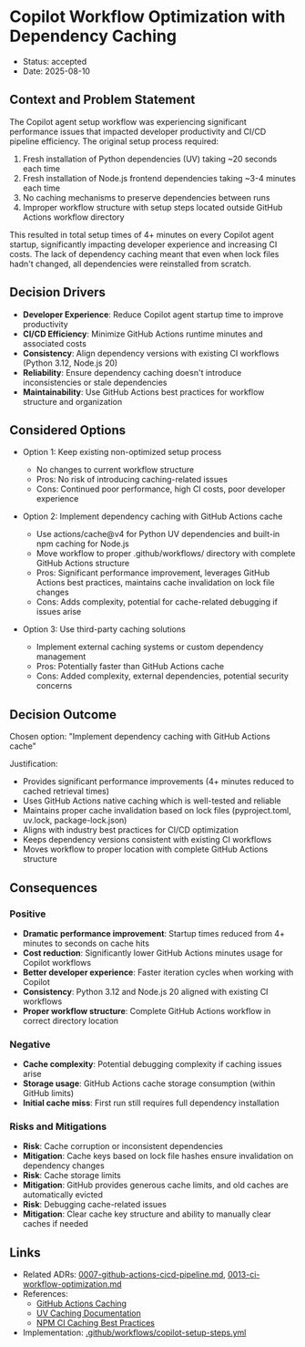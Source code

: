 # Copilot Workflow Optimization with Dependency Caching

* Status: accepted
* Date: 2025-08-10

## Context and Problem Statement

The Copilot agent setup workflow was experiencing significant performance issues that impacted developer productivity and CI/CD pipeline efficiency. The original setup process required:

1. Fresh installation of Python dependencies (UV) taking ~20 seconds each time
2. Fresh installation of Node.js frontend dependencies taking ~3-4 minutes each time  
3. No caching mechanisms to preserve dependencies between runs
4. Improper workflow structure with setup steps located outside GitHub Actions workflow directory

This resulted in total setup times of 4+ minutes on every Copilot agent startup, significantly impacting developer experience and increasing CI costs. The lack of dependency caching meant that even when lock files hadn't changed, all dependencies were reinstalled from scratch.

## Decision Drivers

* **Developer Experience**: Reduce Copilot agent startup time to improve productivity
* **CI/CD Efficiency**: Minimize GitHub Actions runtime minutes and associated costs
* **Consistency**: Align dependency versions with existing CI workflows (Python 3.12, Node.js 20)
* **Reliability**: Ensure dependency caching doesn't introduce inconsistencies or stale dependencies
* **Maintainability**: Use GitHub Actions best practices for workflow structure and organization

## Considered Options

* Option 1: Keep existing non-optimized setup process
    * No changes to current workflow structure
    * Pros: No risk of introducing caching-related issues
    * Cons: Continued poor performance, high CI costs, poor developer experience

* Option 2: Implement dependency caching with GitHub Actions cache
    * Use actions/cache@v4 for Python UV dependencies and built-in npm caching for Node.js
    * Move workflow to proper .github/workflows/ directory with complete GitHub Actions structure
    * Pros: Significant performance improvement, leverages GitHub Actions best practices, maintains cache invalidation on lock file changes
    * Cons: Adds complexity, potential for cache-related debugging if issues arise

* Option 3: Use third-party caching solutions
    * Implement external caching systems or custom dependency management
    * Pros: Potentially faster than GitHub Actions cache
    * Cons: Added complexity, external dependencies, potential security concerns

## Decision Outcome

Chosen option: "Implement dependency caching with GitHub Actions cache"

Justification:
* Provides significant performance improvements (4+ minutes reduced to cached retrieval times)
* Uses GitHub Actions native caching which is well-tested and reliable
* Maintains proper cache invalidation based on lock files (pyproject.toml, uv.lock, package-lock.json)
* Aligns with industry best practices for CI/CD optimization
* Keeps dependency versions consistent with existing CI workflows
* Moves workflow to proper location with complete GitHub Actions structure

## Consequences

### Positive
* **Dramatic performance improvement**: Startup times reduced from 4+ minutes to seconds on cache hits
* **Cost reduction**: Significantly lower GitHub Actions minutes usage for Copilot workflows
* **Better developer experience**: Faster iteration cycles when working with Copilot
* **Consistency**: Python 3.12 and Node.js 20 aligned with existing CI workflows
* **Proper workflow structure**: Complete GitHub Actions workflow in correct directory location

### Negative
* **Cache complexity**: Potential debugging complexity if caching issues arise
* **Storage usage**: GitHub Actions cache storage consumption (within GitHub limits)
* **Initial cache miss**: First run still requires full dependency installation

### Risks and Mitigations
* **Risk**: Cache corruption or inconsistent dependencies
* **Mitigation**: Cache keys based on lock file hashes ensure invalidation on dependency changes
* **Risk**: Cache storage limits
* **Mitigation**: GitHub provides generous cache limits, and old caches are automatically evicted
* **Risk**: Debugging cache-related issues
* **Mitigation**: Clear cache key structure and ability to manually clear caches if needed

## Links

* Related ADRs: [0007-github-actions-cicd-pipeline.md](0007-github-actions-cicd-pipeline.md), [0013-ci-workflow-optimization.md](0013-ci-workflow-optimization.md)
* References: 
  - [GitHub Actions Caching](https://docs.github.com/en/actions/using-workflows/caching-dependencies-to-speed-up-workflows)
  - [UV Caching Documentation](https://docs.astral.sh/uv/concepts/cache/)
  - [NPM CI Caching Best Practices](https://docs.npmjs.com/cli/v8/commands/npm-ci)
* Implementation: [.github/workflows/copilot-setup-steps.yml](../../.github/workflows/copilot-setup-steps.yml)